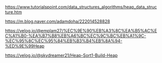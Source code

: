 https://www.tutorialspoint.com/data_structures_algorithms/heap_data_structure.htm

https://m.blog.naver.com/adamdoha/222014528828

https://velog.io/@emplam27/%EC%9E%90%EB%A3%8C%EA%B5%AC%EC%A1%B0-%EA%B7%B8%EB%A6%BC%EC%9C%BC%EB%A1%9C-%EC%95%8C%EC%95%84%EB%B3%B4%EB%8A%94-%ED%9E%99Heap

https://velog.io/@skydreamer21/Heap-Sort1-Build-Heap